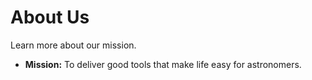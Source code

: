 # About Us

Learn more about our mission.

- **Mission:** To deliver good tools that make life easy for astronomers. 
